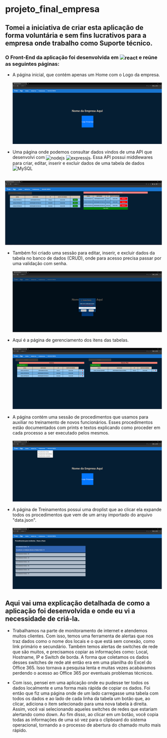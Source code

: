 # projeto_final_empresa

## Tomei a iniciativa de criar esta aplicação de forma voluntária e sem fins lucrativos para a empresa onde trabalho como Suporte técnico.

### O Front-End da aplicação foi desenvolvida em <img align="center" alt="react" src="https://img.shields.io/badge/React-20232A?style=for-the-badge&logo=react&logoColor=61DAFB"/> e reúne as seguintes páginas:

- A página inicial, que contém apenas um Home com o Logo da empresa.<br><br>
![home](/imagesApp/app01.png)

- Uma página onde podemos consultar dados vindos de uma API que desenvolvi com <img align="center" alt="nodejs" src="https://img.shields.io/badge/Node.js-43853D?style=for-the-badge&logo=node.js&logoColor=white"/>
<img align="center" alt="expressjs" src="https://img.shields.io/badge/Express.js-404D59?style=for-the-badge"/>.
Essa API possui middlewares para criar, editar, inserir e excluir dados de uma tabela de dados ![MySQL](https://img.shields.io/badge/mysql-%2300f.svg?style=for-the-badge&logo=mysql&logoColor=white) <br><br>

![home](/imagesApp/app02.png)

- Também foi criado uma sessão para editar, inserir, e excluir dados da tabela no banco de dados (CRUD), onde para acesso precisa passar por uma validação com senha. <br><br>
  ![home](/imagesApp/app03.png)

- Aqui é a página de gerenciamento dos itens das tabelas. <br><br>
![home](/imagesApp/app04.png)


- A página contém uma sessão de procedimentos que usamos para auxiliar no treinamento de novos funcionários. Esses procedimentos estão documentados com prints e textos explicando como proceder em cada processo a ser executado pelos mesmos. <br><br>
   ![home](/imagesApp/app-02-01.png)

- A página de Treinamentos possui uma droplist que ao clicar ela expande todos os procedimentos que vem de um array importado do arquivo "data.json". <br><br>
  ![home](/imagesApp/app05.png)


## Aqui vai uma explicação detalhada de como a aplicação foi desenvolvida e onde eu vi a necessidade de criá-la.
 - Trabalhamos na parte de monitoramento de internet e atendemos muitos clientes. Com isso, temos uma ferramenta de alertas que nos traz dados como o nome dos locais e o que está sem conexão, como link primário e secundário. Também temos alertas de switches de rede que são muitos, e precisamos copiar as informações como: Local, Hostname, IP e Switch de borda. A forma 
   que coletamos os dados desses switches de rede até então era em uma planilha do Excel do Office 365. Isso tornava a pesquisa lenta e muitas vezes acabávamos perdendo o acesso ao Office 365 por eventuais problemas técnicos.

 - Com isso, pensei em uma aplicação onde eu pudesse ter todos os dados localmente e uma forma mais rápida de copiar os dados. Foi então que fiz uma página onde de um lado carregasse uma tabela com todos os dados e ao lado de cada linha da tabela um botão que, ao clicar, adiciona o item selecionado para uma nova tabela à direita. Assim, você vai selecionando aqueles 
   switches de redes que estariam alertando como down. Ao fim disso, ao clicar em um botão, você copia todas as informações de uma só vez para o clipboard do sistema operacional, tornando a o processo de abertura do chamado muito mais rápido.
